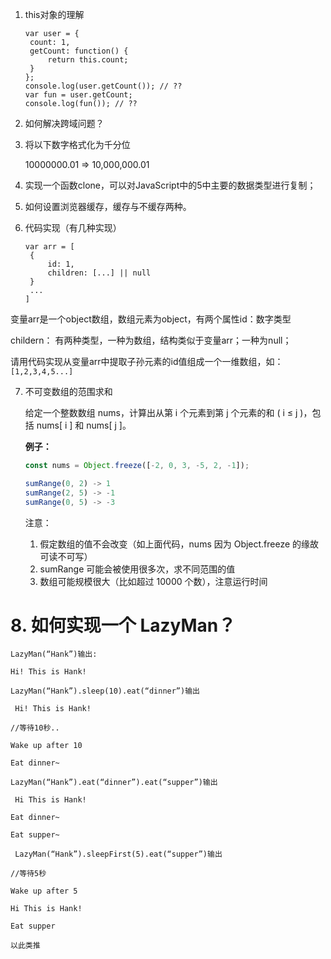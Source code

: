 1. this对象的理解

   ```
   var user = {
   	count: 1,
   	getCount: function() {
   		return this.count;
   	}
   };
   console.log(user.getCount()); // ??
   var fun = user.getCount;
   console.log(fun()); // ??
   ```

2. 如何解决跨域问题？

3. 将以下数字格式化为千分位

   10000000.01 => 10,000,000.01

4. 实现一个函数clone，可以对JavaScript中的5中主要的数据类型进行复制；

5. 如何设置浏览器缓存，缓存与不缓存两种。

6. 代码实现（有几种实现）

   ``````
   var arr = [
   	{
   		id: 1,
   		children: [...] || null
   	}
   	...
   ]
   ``````

变量arr是一个object数组，数组元素为object，有两个属性id：数字类型

childern： 有两种类型，一种为数组，结构类似于变量arr；一种为null；

请用代码实现从变量arr中提取子孙元素的id值组成一个一维数组，如： `[1,2,3,4,5...]`

7. 不可变数组的范围求和

   给定一个整数数组 nums，计算出从第 i 个元素到第 j 个元素的和 ( i ≤ j )，包括 nums[ i ] 和 nums[ j ]。

   **例子：**

   ```js
   const nums = Object.freeze([-2, 0, 3, -5, 2, -1]);
   
   sumRange(0, 2) -> 1
   sumRange(2, 5) -> -1
   sumRange(0, 5) -> -3
   ```

   注意：

   1. 假定数组的值不会改变（如上面代码，nums 因为 Object.freeze 的缘故可读不可写）
   2. sumRange 可能会被使用很多次，求不同范围的值
   3. 数组可能规模很大（比如超过 10000 个数），注意运行时间

# 8. 如何实现一个 LazyMan？

```实现一个LazyMan，可以按照以下方式调用: 
LazyMan(“Hank”)输出: 

Hi! This is Hank! 

LazyMan(“Hank”).sleep(10).eat(“dinner”)输出

 Hi! This is Hank! 

//等待10秒.. 

Wake up after 10 

Eat dinner~ 

LazyMan(“Hank”).eat(“dinner”).eat(“supper”)输出

 Hi This is Hank! 

Eat dinner~ 

Eat supper~

 LazyMan(“Hank”).sleepFirst(5).eat(“supper”)输出 

//等待5秒 

Wake up after 5 

Hi This is Hank! 

Eat supper 

以此类推
```




